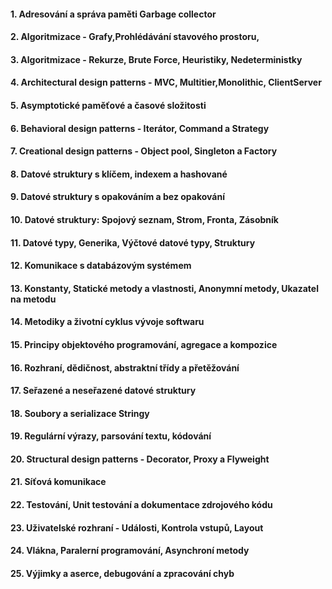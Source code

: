 
#### 1. Adresování a správa paměti Garbage collector

#### 2. Algoritmizace - Grafy,Prohlédávání stavového prostoru,

#### 3. Algoritmizace - Rekurze, Brute Force, Heuristiky, Nedeterministky

#### 4. Architectural design patterns - MVC, Multitier,Monolithic, ClientServer

#### 5. Asymptotické paměťové a časové složitosti

#### 6. Behavioral design patterns - Iterátor, Command a Strategy

#### 7. Creational design patterns - Object pool, Singleton a Factory 

#### 8. Datové struktury s klíčem, indexem a hashované

#### 9. Datové struktury s opakováním a bez opakování

#### 10. Datové struktury: Spojový seznam, Strom, Fronta, Zásobník

#### 11. Datové typy, Generika, Výčtové datové typy, Struktury

#### 12. Komunikace s databázovým systémem

#### 13. Konstanty, Statické metody a vlastnosti, Anonymní metody, Ukazatel na metodu

#### 14. Metodiky a životní cyklus vývoje softwaru

#### 15. Principy objektového programování, agregace a kompozice 

#### 16. Rozhraní, dědičnost, abstraktní třídy a přetěžování

#### 17. Seřazené a neseřazené datové struktury

#### 18. Soubory a serializace Stringy

#### 19. Regulární výrazy, parsování textu, kódování

#### 20. Structural design patterns - Decorator, Proxy a Flyweight

#### 21. Síťová komunikace

#### 22. Testování, Unit testování a dokumentace zdrojového kódu

#### 23. Uživatelské rozhraní - Události, Kontrola vstupů, Layout

#### 24. Vlákna, Paralerní programování, Asynchroní metody

#### 25. Výjimky a aserce, debugování a zpracování chyb